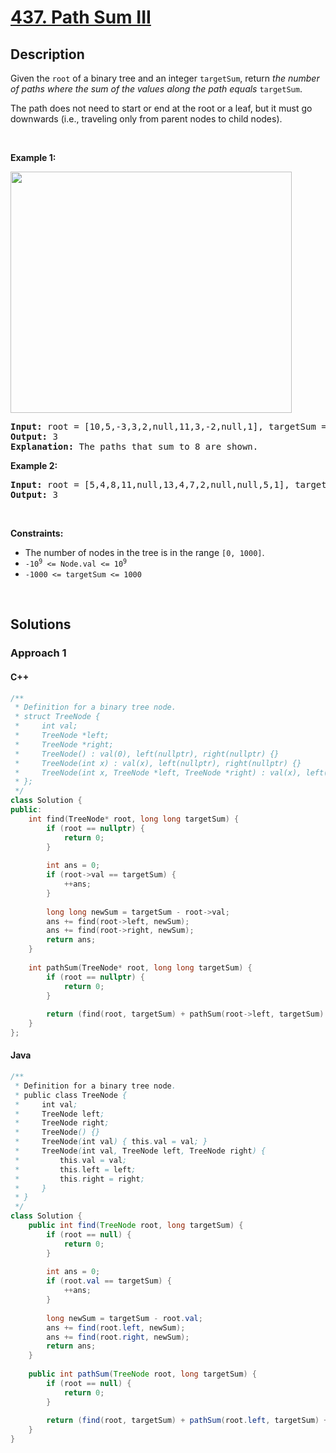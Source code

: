 # [437. Path Sum III](https://leetcode.com/problems/path-sum-iii)

## Description

<p>Given the <code>root</code> of a binary tree and an integer <code>targetSum</code>, return <em>the number of paths where the sum of the values&nbsp;along the path equals</em>&nbsp;<code>targetSum</code>.</p>

<p>The path does not need to start or end at the root or a leaf, but it must go downwards (i.e., traveling only from parent nodes to child nodes).</p>
<p>&nbsp;</p>

<p><strong class="example">Example 1:</strong></p>
<img alt="" src="https://fastly.jsdelivr.net/gh/doocs/leetcode@main/solution/0400-0499/0437.Path%20Sum%20III/images/pathsum3-1-tree.jpg" style="width: 450px; height: 386px;" />
<pre>
<strong>Input:</strong> root = [10,5,-3,3,2,null,11,3,-2,null,1], targetSum = 8
<strong>Output:</strong> 3
<strong>Explanation:</strong> The paths that sum to 8 are shown.
</pre>

<p><strong class="example">Example 2:</strong></p>
<pre>
<strong>Input:</strong> root = [5,4,8,11,null,13,4,7,2,null,null,5,1], targetSum = 22
<strong>Output:</strong> 3
</pre>
<p>&nbsp;</p>

<p><strong>Constraints:</strong></p>
<ul>
    <li>The number of nodes in the tree is in the range <code>[0, 1000]</code>.</li>
    <li><code>-10<sup>9</sup> &lt;= Node.val &lt;= 10<sup>9</sup></code></li>
    <li><code>-1000 &lt;= targetSum &lt;= 1000</code></li>
</ul>
<p>&nbsp;</p>

## Solutions

### **Approach 1**

<!-- tabs:start -->

#### C++

```cpp
/**
 * Definition for a binary tree node.
 * struct TreeNode {
 *     int val;
 *     TreeNode *left;
 *     TreeNode *right;
 *     TreeNode() : val(0), left(nullptr), right(nullptr) {}
 *     TreeNode(int x) : val(x), left(nullptr), right(nullptr) {}
 *     TreeNode(int x, TreeNode *left, TreeNode *right) : val(x), left(left), right(right) {}
 * };
 */
class Solution {
public:
    int find(TreeNode* root, long long targetSum) {
        if (root == nullptr) {
            return 0;
        }
        
        int ans = 0;
        if (root->val == targetSum) {
            ++ans;
        }
        
        long long newSum = targetSum - root->val;
        ans += find(root->left, newSum);
        ans += find(root->right, newSum);
        return ans;
    }
    
    int pathSum(TreeNode* root, long long targetSum) {
        if (root == nullptr) {
            return 0;
        }
        
        return (find(root, targetSum) + pathSum(root->left, targetSum) + pathSum(root->right, targetSum));
    }
};
```

#### Java

```java
/**
 * Definition for a binary tree node.
 * public class TreeNode {
 *     int val;
 *     TreeNode left;
 *     TreeNode right;
 *     TreeNode() {}
 *     TreeNode(int val) { this.val = val; }
 *     TreeNode(int val, TreeNode left, TreeNode right) {
 *         this.val = val;
 *         this.left = left;
 *         this.right = right;
 *     }
 * }
 */
class Solution {
    public int find(TreeNode root, long targetSum) {
        if (root == null) {
            return 0;
        }
        
        int ans = 0;
        if (root.val == targetSum) {
            ++ans;
        }
        
        long newSum = targetSum - root.val;
        ans += find(root.left, newSum);
        ans += find(root.right, newSum);
        return ans;
    }
    
    public int pathSum(TreeNode root, long targetSum) {
        if (root == null) {
            return 0;
        }
        
        return (find(root, targetSum) + pathSum(root.left, targetSum) + pathSum(root.right, targetSum));
    }
}
```

<!-- tabs:end -->